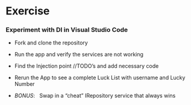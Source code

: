 # Exercise
### Experiment with DI in Visual Studio Code

- Fork and clone the repository

- Run the app and verify the services are not working
- Find the Injection point //TODO’s and add necessary code
- Rerun the App to see a complete Luck List with username and Lucky Number
-  *BONUS*:   Swap in a “cheat” IRepository service that always wins
